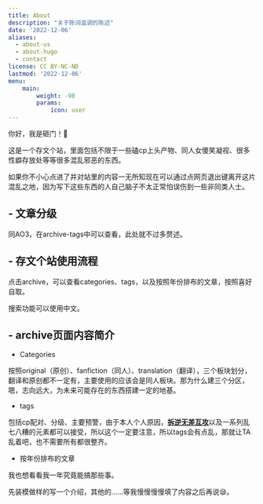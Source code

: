 ```yaml
---
title: About
description: "关于陈词滥调的陈述"
date: '2022-12-06'
aliases:
  - about-us
  - about-hugo
  - contact
license: CC BY-NC-ND
lastmod: '2022-12-06'
menu:
    main: 
        weight: -90
        params:
            icon: user
---
```


你好，我是砸门！👀

这是一个存文个站，里面包括不限于一些磕cp上头产物、同人女傻笑凝视、很多性癖存放处等等很多混乱邪恶的东西。

如果你不小心点进了并对站里的内容一无所知现在可以通过点网页退出键离开这片混乱之地，因为写下这些东西的人自己脑子不太正常怕误伤到一些非同类人士。

## - 文章分级

同AO3，在archive-tags中可以查看，此处就不过多赘述。

## - 存文个站使用流程

点击archive，可以查看categories、tags，以及按照年份排布的文章，按照喜好自取。

搜索功能可以使用中文。

## - archive页面内容简介

- Categories

按照original（原创）、fanfiction（同人）、translation（翻译），三个板块划分，翻译和原创都不一定有，主要使用的应该会是同人板块。那为什么建三个分区，嗯，志向远大，为未来可能存在的东西搭建一定的地基。

- tags

包括cp配对、分级、主要预警，由于本人个人原因，<u>**拆逆无差互攻**</u>以及一系列乱七八糟的元素都可以接受，所以这个一定要注意，所以tags会有点乱，那就让TA乱着吧，也不需要所有都很整齐。

- 按年份排布的文章

我也想看看我一年究竟能搞那些事。

先装模做样的写一个介绍，其他的......等我慢慢慢慢填了内容之后再说😪。

